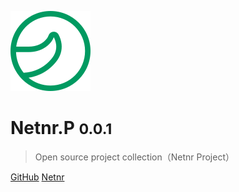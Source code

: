 ![logo](favicon.svg)

# Netnr.P <small>0.0.1</small>

> Open source project collection（Netnr Project）

[GitHub](https://github.com/netnr/np)
[Netnr](#Netnr)